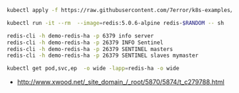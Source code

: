 ```bash
kubectl apply -f https://raw.githubusercontent.com/7error/k8s-examples/master/yaml/redis-sentinel-ha.yaml

kubectl run -it --rm  --image=redis:5.0.6-alpine redis-$RANDOM -- sh

redis-cli -h demo-redis-ha -p 6379 info server
redis-cli -h demo-redis-ha -p 26379 INFO Sentinel
redis-cli -h demo-redis-ha -p 26379 SENTINEL masters
redis-cli -h demo-redis-ha -p 26379 SENTINEL slaves mymaster

kubectl get pod,svc,ep  -o wide -lapp=redis-ha -o wide
```

* <http://www.xwood.net/_site_domain_/_root/5870/5874/t_c279788.html>
